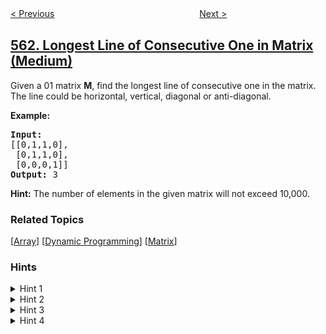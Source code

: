 <!--|This file generated by command(leetcode description); DO NOT EDIT.    |-->
<!--+----------------------------------------------------------------------+-->
<!--|@author    awesee <openset.wang@gmail.com>                           |-->
<!--|@link      https://github.com/awesee                                 |-->
<!--|@home      https://github.com/awesee/leetcode                        |-->
<!--+----------------------------------------------------------------------+-->

[< Previous](../array-partition-i "Array Partition I")
　　　　　　　　　　　　　　　　
[Next >](../binary-tree-tilt "Binary Tree Tilt")

## [562. Longest Line of Consecutive One in Matrix (Medium)](https://leetcode.com/problems/longest-line-of-consecutive-one-in-matrix "矩阵中最长的连续1线段")

Given a 01 matrix <b>M</b>, find the longest line of consecutive one in the matrix. The line could be horizontal, vertical, diagonal or anti-diagonal.

<p><b>Example:</b><br />
<pre>
<b>Input:</b>
[[0,1,1,0],
 [0,1,1,0],
 [0,0,0,1]]
<b>Output:</b> 3
</pre>
</p>

<p>
<b>Hint:</b>
The number of elements in the given matrix will not exceed 10,000.
</p>

### Related Topics
  [[Array](../../tag/array/README.md)]
  [[Dynamic Programming](../../tag/dynamic-programming/README.md)]
  [[Matrix](../../tag/matrix/README.md)]

### Hints
<details>
<summary>Hint 1</summary>
One solution is to count ones in each direction separately and find the longest line. Don't you think  it will take too much lines of code?
</details>

<details>
<summary>Hint 2</summary>
Is it possible to use some extra space to make the solution simple?
</details>

<details>
<summary>Hint 3</summary>
Can we use dynamic programming to make use of intermediate results?
</details>

<details>
<summary>Hint 4</summary>
Think of a 3D array which can be used to store the longest line obtained so far for each direction.
</details>
